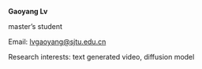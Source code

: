 **Gaoyang Lv**

master’s student

Email: lvgaoyang@sjtu.edu.cn

Research interests: text generated video, diffusion model